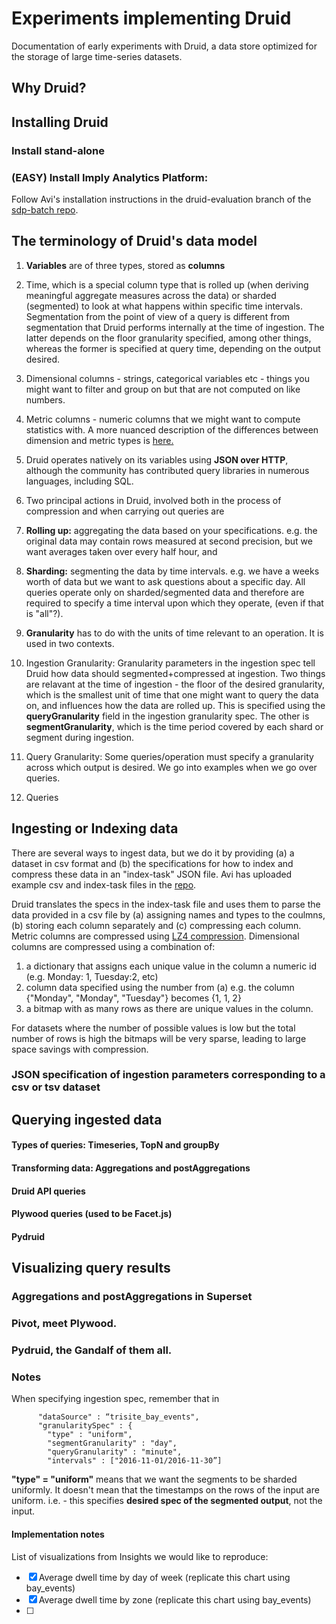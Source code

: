 # Experiments implementing Druid

Documentation of early experiments with Druid, a data store optimized for the storage of large time-series datasets.

## Why Druid?

## Installing Druid
### Install stand-alone
### (EASY) Install Imply Analytics Platform:

Follow Avi's installation instructions in the druid-evaluation branch of the [sdp-batch repo](https://github.com/parkassist/sdp-batch/tree/druid-evaluation/druid-evaluation/quickstart). 

## The terminology of Druid's data model
 
1. **Variables** are of three types, stored as **columns**
  1. Time, which is a special column type that is rolled up (when deriving meaningful aggregate measures across the data) or sharded (segmented) to look at what happens within specific time intervals. Segmentation from the point of view of a query is different from segmentation that Druid performs internally at the time of ingestion. The latter depends on the floor granularity specified, among other things, whereas the former is specified at query time, depending on the output desired.
  2. Dimensional columns - strings, categorical variables etc - things you might want to filter and group on but that are not computed on like numbers. 
  3. Metric columns - numeric columns that we might want to compute statistics with.
A more nuanced description of the differences between dimension and metric types is [here.](https://groups.google.com/forum/#!msg/druid-user/Mk6omlC6Vbk/jtIFGFrACwAJ)

2. Druid operates natively on its variables using **JSON over HTTP**, although the community has contributed query libraries in numerous languages, including SQL.

3. Two principal actions in Druid, involved both in the process of compression and when carrying out queries are 

  1. **Rolling up:** aggregating the data based on your specifications. e.g. the original data may contain rows measured at second precision, but we want averages taken over every half hour, and
  2. **Sharding:** segmenting the data by time intervals. e.g. we have a weeks worth of data but we want to ask questions about a specific day. All queries operate only on sharded/segmented data and therefore are required to specify a time interval upon which they operate, (even if that is "all"?). 
  
4. **Granularity** has to do with the units of time relevant to an operation. It is used in two contexts.

 1. Ingestion Granularity: Granularity parameters in the ingestion spec tell Druid how data should segmented+compressed at ingestion. Two things are relavant at the time of ingestion - the floor of the desired granularity, which is the smallest unit of time that one might want to query the data on, and influences how the data are rolled up. This is specified using the **queryGranularity** field in the ingestion granularity spec. The other is **segmentGranularity**, which is the time period covered by each shard or segment during ingestion. 
 2. Query Granularity: Some queries/operation must specify a granularity across which output is desired. We go into examples when we go over queries.
 
5. Queries  
  
## Ingesting or Indexing data
There are several ways to ingest data, but we do it by providing (a) a dataset in csv format and (b) the specifications for how to index and compress these data in an "index-task" JSON file. Avi has uploaded example csv and index-task files in the [repo](https://github.com/parkassist/sdp-batch/tree/druid-evaluation/druid-evaluation/quickstart). 


Druid translates the specs in the index-task file and uses them to parse the data provided in a csv file by (a) assigning names and types to the coulmns, (b) storing each column separately and (c) compressing each column. Metric columns are compressed using [LZ4 compression](https://en.wikipedia.org/wiki/LZ4_(compression_algorithm)). Dimensional columns are compressed using a combination of:
  1. a dictionary that assigns each unique value in the column a numeric id (e.g. Monday: 1, Tuesday:2, etc)
  2. column data specified using the number from (a) e.g. the column {"Monday", "Monday", "Tuesday"} becomes {1, 1, 2}
  3. a bitmap with as many rows as there are unique values in the column. 

For datasets where the number of possible values is low but the total number of rows is high the bitmaps will be very sparse, leading to large space savings with compression.
  
### JSON specification of ingestion parameters corresponding to a csv or tsv dataset

## Querying ingested data



#### Types of queries: Timeseries, TopN and groupBy
#### Transforming data: Aggregations and postAggregations
#### Druid API queries
#### Plywood queries (used to be Facet.js)
#### Pydruid 
  
## Visualizing query results
### Aggregations and postAggregations in Superset
### Pivot, meet Plywood.
### Pydruid, the Gandalf of them all. 

### Notes
When specifying ingestion spec, remember that in 
```
      "dataSource" : “trisite_bay_events",
      "granularitySpec" : {
        "type" : "uniform",
        "segmentGranularity" : "day",
        "queryGranularity" : "minute",
        "intervals" : ["2016-11-01/2016-11-30”]
 ```       
**"type" = "uniform"** means that we want the segments to be sharded uniformly. It doesn't mean that the timestamps on the rows of the input are uniform. i.e. - this specifies **desired spec of the segmented output**, not the input. 


#### Implementation notes

List of visualizations from Insights we would like to reproduce:

-[x] Average dwell time by day of week (replicate this chart using bay_events)
-[x] Average dwell time by zone (replicate this chart using bay_events)
-[ ] 
